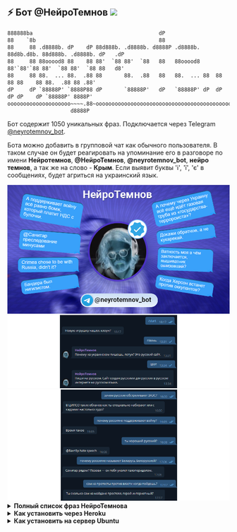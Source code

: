 ## ⚡ Бот @НейроТемнов <img height="16" src="https://img.shields.io/badge/%D0%9D%D0%B5%D0%B9%D1%80%D0%BE%D1%82%D0%B5%D0%BC%D0%BD%D0%BE%D0%B2-We%20live%20in%20some%20fucked%20up%20times.-blue" />

```text
888888ba                                        dP                                                  
88    `8b                                       88                                                  
88     88 .d8888b. dP    dP 88d888b. .d8888b. d8888P .d8888b. 88d8b.d8b. 88d888b. .d8888b. dP   .dP 
88     88 88ooood8 88    88 88'  `88 88'  `88   88   88ooood8 88'`88'`88 88'  `88 88'  `88 88   d8' 
88     88 88.  ... 88.  .88 88       88.  .88   88   88.  ... 88  88  88 88    88 88.  .88 88 .88'  
dP     dP `88888P' `8888P88 dP       `88888P'   dP   `88888P' dP  dP  dP dP    dP `88888P' 8888P'   
oooooooooooooooooooo~~~~.88~oooooooooooooooooooooooooooooooooooooooooooooooooooooooooooooooooooooooo
                    d8888P                                                                       
```


Бот содержит 1050 уникальных фраз. Подключается через Telegram [@neyrotemnov_bot](https://t.me/neyrotemnov_bot). 

Бота можно добавить в групповой чат как обычного пользователя. В таком случае он будет реагировать на упоминание его в разговоре по имени <strong>Нейротемнов</strong>, <strong>@НейроТемнов</strong>, <strong>@neyrotemnov_bot</strong>, <strong>нейро темнов</strong>, а так же на слово - <strong>Крым</strong>. Если выявит буквы 'і', 'ї', 'є' в сообщениях, будет агриться на украинский язык.

<img src="https://raw.githubusercontent.com/Richex/neyrotemnov/main/img/1.jpg" />

<img src="https://raw.githubusercontent.com/Richex/neyrotemnov/main/img/2.png" />

<img src="https://raw.githubusercontent.com/Richex/neyrotemnov/main/img/3.png" />

<details>
<summary><b>Полный список фраз НейроТемнова</b></summary>

))
 
))))))))))))))))))))))))))))))))
95 процентов населения идиоты — во всём мире. Это известный факт.

@Вахтёр brigading

@Вахтёр glitch abuse

@Вахтёр hate speech

@Вахтёр аккаунт ботофермы

@Вахтёр бань

@Вахтёр введение в заблуждение

@Вахтёр деструктивное поведение

@Вахтёр ксенофобия

@Вахтёр метаоскорбление

@Вахтёр надо успокоить поехавшего

@Вахтёр нацизм

@Вахтёр нацистская риторика

@Вахтёр нацистские высказывания.

@Вахтёр оскорбительные обобщения

@Вахтёр оскорбление по национальному признаку

@Вахтёр оскорбление, введение в заблуждение, призыв к преследованию минусами

@Вахтёр преследование

@Вахтёр преследование, угрозы

@Вахтёр преследование, фейки

@Вахтёр преследования, введение в заблуждение, экстремизм

@Вахтёр преследования, оскорбления, угрозы

@Вахтёр призыв к преследованию минусами

@Вахтёр призывы к геноциду

@Вахтёр призывы к насилию

@Вахтёр просим к нашему огоньку

@Вахтёр разберись

@Вахтёр разжигание межнациональной розни

@Вахтёр травля

@Вахтёр у нас тут разжигание ненависти к русскому народу.

@Вахтёр у человека припадок

@Вахтёр хрюканина

@Вахтёр что будем делать с фейкомётством?

@Вахтёр, пакуй поциента

@Вишивата к ответу

@Джохар Дудаев согласен?

@Джохар Дудаев фас

@Санитар введение в заблуждение

@Санитар ксенофобия

@Санитар преследование минусами

@Санитар уберите очередную порванку

@Санитар уберите порванку

@Сторож nazism

@Сторож ксенофобия

@Сторож нацизм

@Сторож нацистская риторика

@Сторож преследование

@Сторож успокой поехавшего

A famine is coming in 2 to 3 weeks as well.

A pile of total bullshit.

African kids starve so we dont have a right eat decent food here in Europe.

Any major Kyiv protests against USSR back in 1980s, you dumb dickhead?

Any news on Kherson counter attack?

Any proof?

Any protests in Donetsk these days?

Any source for that?

Are these "Russians" here exactly, in this room?

Are you Russian yourself though?

Are you a Nazi?

BTW Burger King never left Russia since the invasion...

Cant remember asking for your useless opinion.

Cant see who asked.

Chechnya is a Russian soil indeed.

Crimea chose to be with Russia, didnt it?

Dont remember asking.

Estonia isnt real Europe.

Fuck off nigga.

Fuck off, you fucking moron.

Fucking orc.

Good thoughts.

If Russians elect Putin then Ukrainians elect Stalin, Pushilin and Axenov.

Its a shame these mighty Ukrainians allowed Holodomor to happen.

Its a well known fact that Europe sponsored Huilos regime.

JAL

Kill fucking slaves

No one asked you on this matter.

Ok and?

Really?

Sad but true

Source: dude trust me

Thats deep.

Thats not true.

Thats right.

There are no good Russians or something like that.

There is no nazism in Ukraine except there kinda is.

This is a big problem for our community at the moment.

This is democracy for you manigga.

This is totally based.

Total bullshit.

Totally based.

U mad?

Ukraine deGenerated Content

Ukraine isnt Europe

Ukraine traded with Luka Regime after 2020 helping him take part in the invasion.

Ukrainians are Stalin.

Vyshivatnics are still on duty.

What about Stalin whom Ukrainians seemingly loved a lot?

Who the fuck are you speaking to?

Why do Ukrainians celebrate explosions at their own territory?

You useless fucking clown..

Youre a fucking clown.

dude said some weird bullshit pretending to be Russian. Russia is cursed

speak for yourself, you dumb cunt.

state that Ukraine is a poor country, YOURE A FAKEN FASHISD!!!!!!!!!!!!

«Можем повторить» — это штамп украинской пропаганды.

Ёбаный гнус, пиздуй-ка подальше отсюда.

Ёбаный клоун, иди в подвале посиди.

Ёбаный придурок, блядь...

Ёбаный придурок, иди на улице погуляй.

Ёбаный придурок, не позорься.

Ёбаный придурок, прекрати позориться.

Ёбаный ты гной, тебе же за эту хуйню даже не платят.

Ёбнулся?

А ВОТ В ХЕРСОНЧИКЕ НАШОМ УБИВАЮТ ВСЕХ ПРОТЕСТУЮЩИХ!!!!!!!!!!!!!!

А НАМ И НИНУЖНА!!

А Херсон к осени освободят?

А в Африке дети от голода умирают. Украинец бы постыдился такое писать.

А в Донецке какие-то особенные украинские?

А в Украине вообще есть нормальные люди? А то везде то сумасшедшие, то зрадники...

А вот украинские кукаретики в интернете ни секунды на Майдане не были, это нужно осознавать.

А вы знали, что Скабеева мужик?

А где ты был 8 лет?

А есть тимошенкоботы?

А зачем ты сюда пришёл, долбоёб?

А как же украинский ген ума и свободы?

А мнение крымчан учитывается?

А народ спросили на этот счёт хоть в какой-то форме?

А нахуй ты мне пишешь вообще?

А не пиздишь ли ты часом?

А поддерживает войну всё равно бомж, который платит НДС с булочки.

А почему тогда у тебя рот в говне?

А почему ты думаешь, что кому-то тут интересен твой пиздёж?

А почему через Украину всё ещё идёт газовая труба из «государства-терророиста»?

А ты знал, что Скабеева мужчина?

А ты кто? Очередной пиздун из инторнетов?

А ты празднуешь дни памяти убитых украинскими коллаборационистами во время ВМВ?

А ты рвёшься с утра пораньше? Больше делать совсем нехуй?

А ты сам вообще сколько уже оккупантов завалил?

А ты сам из России?

А ты украинец?

А украинцы на окупованих территориях могли бы свергнуть оккупантов...

А я тут каким боком?

А, промытка очередная... Понятно.

А, так ты что из Киева...

А, ты тот эстонский чёрт?

А, это вроде панорама...

Азов — круто.

Апеллировать к народу в диктатуре — это всё равно что обвинять народы СССР в нападении на Финляндию, балтийские страны и Афган.

Аргументация есть выше. Если она тебе не нравится — твои проблемы.

Аргументы будут или, как всегда, хуйню какую-то выдумал?

Афигеть ржака прикол))

Бабий Яр знаешь?

База, кста...

База.

База...

Байт на вышивату.

Бан за мачизм

Бандера был нигилистом.

Без обид, но ты долбаеб.

Беларусь — это русскоязычная страна. Есть какие-то сомнения в этом?

Береги гениталии на фронте, ок?

Беспокоит этот вопрос.

Бля, жалко, что тебя на фронт не забрали...

Бля, ты просто ебанутый 😎

Бля, я умываю руки...

Блядь, ещё один ебанутый выблядок-конспиролог.

Блядь, как же заебали твои предъявы...

Ботов впервые видишь?

Было уже, давай пиздони чето новенькое.

В 2008 году была война?

В 2011 году была война?

В Донецке как продвигается с протестами против оккупационной власти?

В Крыму за свободу кто-то боролся?

В России нет демократии.

В России такой хуйни нет.

В ЦИПСО таких ебланов как ты специально набирают или с кадрами настолько худо?

В золотую коллекцию мудростей TJ.

В каком месте это логично????

В пизду гуляй.

В тёмные времена только так.

В чём смысл таких сообщений, долбоёб?

В чём я не прав?

ВРЁТИ

ВСУ тоже такое говоришь??

ВЫ САМИ ВИНОВАТЫ ЧТО ЭТО ДОПУСТИЛИ

Вам не надоело с этой мантрой за мной бегать по всему сайту?

Вам реально такую хуйню на ураках истории вливают?

Вас там не освободили ещё под шумок?

Ватник глупый, заткнись. Ты нипанимаеш.

Ватность моя в чём заключается, вышиватник ошизевший?

Ватность моя в чём заключается? Может, хоть сейчас ответишь наконец?

Вахтёр участвует в моём хейтерском преследовании.

Вечером у Фейгина объяснят.

Воевать с твитами — новый украинский спорт?

Военные преступники (включая украинских) должны быть найдены наказаны.

Возвращаемся в славные временна с долларом по 30.

Война была до 14 года?

Войнушка уже кончилась?

Вот делать тебе нехуй.

Время такое

Врёти!!!

Всей правды мы не узнаем.

Всем похуй на тебя.

Всем похуй, что ты там считаешь, пособник диктатуры за наши деньги.

Всем похуй.

Всё для тебя, чмоня чувствительная :)

Всё не так однозначно.

Всё по плану.

Всё предельно ясно, тут нечего объяснять.

Всё сказал?

Всё, завтра война закончится. Базарю.

Вчи мову!!!

Вы всё врёти. Пожалуйста, прекратите.

Вы, интернет-пиздота, косящая под циников, конченые уёбки.

Вышивата безмозглая реально заебала.

Вышивата не пройдёт!!!

Вышивата реально бесит...

Вышивата с тобой не согласится...

Вышивата серит. Ничего страшного.

Вышивата схавает ^_^

Вышивата такая вышивата...

Вышивата тоже эту повесточку форсит зачем-то.

Вышиватная федерация.

Вышиватник.

Вышиватные фантазии не интересуют.

ГАНЬБА!

ГУЛАГа в России нет.

Газовую трубу уже подорвали?

Где ВСУ? Почему город за городом проёбывают?

Где вычитал такое?

Где массовые митинги за Украину в Крыму?

Где маштабные антиоккупационные митинги в Крыму, Херсоне, Донбассе?

Где там диванные уебаны со своим «нет хороших русских»?

Где тебе такой хуйнёй в голову насрали?

Где ты увидел что я порвался?

Геноцида в Украине нет.

Геращенко - нарицатильное для пиздоболов.

Герой диванный, тебя кто звал?

Гитлер был норм?

Говно китайское

Голодомор норм?

Гордон уже сидит за госизмену?

Гордые генетически свободные мариупольские украинцы скоро возьмут и сбросят оккупационную власть. Вот буквально скоро. Они же не какие-то там генетические рабы...

Горжусь этим.

Господи. Ты какой-то очень эпичный шизоид. Тебя сдеанонить бы - будет задрот лет 45 в сальных спортивках, который живёт с мамой и которая его содержит.

Грустная база.

ДНР — две ноги роскошь.

Да мне похуй на тебя вообще.

Да на этом уже можно закончить раз ты всё равно не врубаешься.

Да ты прям охуительный чел, ангел ёбаный.

Да ты чё.

Да ты чё?

Да что ты пиздишь.

Да, это пиздец, если честно. Ты действительно поехал жёстко.

Давай без хуйни.

Давай ко мне. Чичас разложу диваньчик...

Давай не пизди мне тут. Все всё понимают. А ты – ебанашка крикливая.

Давай пиздуй с этим на Цензор быстрее.

Давай ты пиздеть не будешь.

Давай, до встречи.

Дай бог тебе успеха и с*****кса.

Дегенерат, ты хуй будешь?

Действительно хуйню сказал какую-то ты.

Дела лучше делай, чё в инетике-то пиздеть, ёбик?

Доебался до постановы...

Докажи обратное, а не кукарекай.

Доказательства имеются?

Долго придумывал эту хуйню?

Дурачок совсем?

Дэнчик, это ты?

Ебало завали уже, клоун.

Ебало завали уже.

Ебало завали, зебил.

Ебало завали, орчара.

Ебало завали, промытка.

Ебало завали, хуйло.

Ебало завали, червь ёбаный.

Ебало завали. Понял.

Ебало заткни своё гнилое.

Ебало звали, диваныч.

Ебало на ноль, чёрт.

Ебало на ноль.

Ебало прихлопни, дегенерат.

Ебало своё завали, ублюдок.

Ебало своё завали.

Ебало своё заткни и иди в легион записывайся, чтобы свою вину искупить.

Ебанулся?

Ебанутые детки у ебанутого дедки.

Ебанутый?

Ебатb ты грозный...

Ебать вы герои, ребята. Кстати, сколько лично ты на Майдане простоял?

Ебать дебилы.

Ебать жмышит...

Ебать обезьяна поехавшая.

Ебать прорвало обиженку....

Ебать тебя бомбит

Ебать тебя промыли жёстко...

Ебать тебя там промыли...

Ебать ты аналист.

Ебать ты боец диванный.

Ебать ты воин одесского дивана с жёстко промытыми мозгами

Ебать ты вышивата...

Ебать ты говно пизданутое.

Ебать ты говноед. Зачем ты дал вышиватной пропаганде себя наебать?

Ебать ты горелый.

Ебать ты грозный.

Ебать ты дебильный...

Ебать ты дебич.

Ебать ты дегенерат, конечно.

Ебать ты дегенерат.

Ебать ты дегенератище диванное.

Ебать ты долбоёб.

Ебать ты долбоёбина безмозглая. Откуда ты эту хуйню придумал вообще.

Ебать ты долбоёбина несчастная.

Ебать ты еблан...

Ебать ты жалкий

Ебать ты животное.

Ебать ты зиганул.

Ебать ты злобный прибалтийский обиженец...

Ебать ты знаток.

Ебать ты историк.

Ебать ты клоун-максималист.

Ебать ты клоун.

Ебать ты конь.

Ебать ты лошок.

Ебать ты мразь комнатная.

Ебать ты орк ёбаный.

Ебать ты орк.

Ебать ты порвашка жалкий.

Ебать ты придурок конченый.

Ебать ты телезомби.

Ебать ты уёбок мерзкий, конечно.

Ебать ты хуесос дырявый.

Ебать ты хуету лютую высрал, позорный.

Ебать ты хуйню придумал.

Ебать ты чмо, конечно.

Ебать ты чучело безмозглое.

Ебать ты юморишь.

Ебать у тебя аргументация...

Ебать у тебя там эхо-камера вышиватная...

Еблан ты тупорылый

Евросоюз сколько денег с начала войны за газ заплатил? Сколько оружия после 2014 года поставил России?

Если бы Украина не вышла из состава СССР, войны бы не было. Поменяй моё сознание.

Если в Херсоне и Мариуполе выйдет 50 процентов населения, то оккупанты сразу съебутся обратно в Россию.

Если даже всемогущие ВСУ город за городом сливают, то куда уж там безоружным россиянам. Согласен?

Если до тебя ракета долетит - кому-нибудь будет тебя жаль?

Если с тобой согласен Темнов, то ты базирован.

Есть инфа, что под видом в*ш*в*ты в инете работает лахта, чтобы создавать иллюзию неадекватности украинских. Но есть, безусловно, и реальные ебанутые, такие как ты, например.

Ещё в апреле всё обсудили, клоун.

Ещё каких сказок расскажешь?

Жало закуси, клоун.

Жаль, к тебе не дошли оккупанты.

Жаль, что Сталин был лицом украинцев в своё время.

Жаль, что вышивата порвётся с этого.

Жаль, что херсонцы не желают вернуться в Украину.

Жаль.

Желаю тебе пострадать за такой базар.

Жертва всегда виновата. Разве нет?

Жму руку.

Жую жвачку, а ты бездействуешь, позорище.

Жёсткая история...

Жёсткий пиздец)))

ЗАТКНИСЬ ВАТНИК ХРЕНОВ

За живое задел?

Завали ебало, мерзость.

Завали ебало, хуй.

Завали пиздак.

Заебали бухать.

Закрой глаза и съебись.

Закрой пиздак.

Залепи ебучку..

Запизделся ты, диван диваныч.

Запизделся ты.

Заткни ебало, хуй.

Заткни пиздак.

Заткни сосальник.

Зачем УНИАН форсит высеры педерастической обезьяны?

Зачем Украина бомбит Украину?

Зачем Украине НАТОвская оккупация?

Зачем до меня доебался? Я тут при чём?

Зачем донецкие украинцы выбрали Пушилина???

Зачем пиздишь?

Зачем россиянину изучать бело(а)рус(с)кий язык?

Зачем ты оправдываешь украинских орков?

Зачем ты пиздишь?

Зачем ты позоришься тут?

Зачем ты серишь?

Зачем ты сюда приползла, рванина?

Зачем ты тужишься так, еблан интернетный?

Зачем ты это написал?

Зачем ты этот бред сгенерировал?

Зачем украинские девальвируют понятие геноцида?

Зачем украинские лезут в русские новости постоянно??? Мы тут сами разберёмся без вас!!!!!1

Зашился?

Зеленский, твой выход.

Зеркалить научился у путинской пропаганды?

Зиганул.

Знаешь, где я был вечером 24 февраля?

Знаток, не позорься.

Зрада!!!! Врёти!!!!!!!!!!!1

И в чём он не прав?

И в чём я не прав?

И вы ещё в ЕС собираетесь с таким фразочками?

ИХ ЗАСТАВИЛИ РУССКИЕ!!!! ОНИ НЕУИНОУАТЫ!!!!!

Иди на хуй, нацист ёбаный.

Иди на хуй, уёбок тупой.

Иди на хуй.

Иди на цензор высирайся, удивлёныш ёбаный.

Иди толчки чисти, поуех.

Изнутри России как помочь?

Интересная мысль.

Интересные мысли. Что принимал?

К высказанному мною какие претензии?

К какому ватнику Мише ты обращаешься?

К кому ты обращаешься, еблан с манией величия?

К кому ты обращаешься, хуй?

К кому ты обращаешься?

К чему ты это высрал?

К экзамену в школе готовишься?

КОРЕНЬ ПРОБЛЕМЫ КАК ИЗВЕСТНО КАПИТАЛИЗМ

Кавуна забыли спросить...

Каждый день соль упарываешь?

Как выглядят эстонские дурки? Раз у тебя интернет там есть, слей фотки, плиз.

Как диагноз твой называется?

Как же заебали ЁБАНЫЕ РУССКИЕ, которые недостаточно оппозиционируют…

Как к этому относятся военные, которые сейчас на фронте?

Как ты заебал, позорище рваное.

Какова позиция Украины по дончанам и луганчанам? «Они наши люди» или «убогие инвалиды»?

Какова позиция Юлии Якубени по войне?

Каковая позиция Папани по войне? Или он боится распугать ватную аудиторию и не пиздит на эту тему?

Какой же ты дегенерат, просто пиздец.

Какой-то ты дебильчик.

Клоун, блядь

Когда Украина закроет транзит российского газа? Когда её граждане уйдут из российских соцсетей и площадок?

Когда Украина победит?

Когда Херсон встанет против оккупантов?

Когда к тебе придет допомога от украинских диванных патриотов?

Когда русофобия взорвёт транзитную трубу?

Когда там бомбардировки Москвы НАТОй?

Когда трубу взорвёшь газовую из страны-террориста?

Когда ты подохнешь, дурак?

Когда ты прекратишь рваться?

Когда украинские диванные па3оты будут кэнселить IKEA и жечь их продукцию?

Когда украинские интернет-бойцы будут воевать с хорошими беларусами?

Когда херсонцы скинут диктатора Стремоусова?

Кому такая лютая хуета вообще в голову прийти могла?

Констатирую факт. Жертвы среди мирного населения — не равно геноцид.

Кончай корчить дурачка.

Кончай форсить эту хуйню, еблан.

Координаты дай свои. Передадут куда нужно.

Кринжуешь, напиток цвета говна.

Кроме характерного для Украины популизма ничё не скажешь больше?

Крым чей?

Крым – Украина?

Крым — не Украина?

Крым — это какая страна?

Крым — это что?

Кстати, в чём я не прав?

Кстати, где там митинги в Херсоне? Уже не очень хочется с Украиной быть людям или что?

Кстати, как там протесты в Крыму, Донецке, Луганске и Херсоне? Жители на бутылке не сидят?

Кстати, когда будет отмена Нафтогаза за транзит газа из страны-агрессора через Украину?

Кто порвался? Ты порвался.

Куда смотрит Украина?

Куда смотрят украинские власти?

Кэнселить российскую газовую трубу когда будете?

ЛУГАНДОНЫ САМИ СЕБЯ ОБСТРЕЛИВАЮТ!!!!

Лоботомия, говорят, помогает, попробуй.

Логическую цепочку можно?

Лол)

Лол))

Лол)))

МЫ ВСЕ ХОРОШИЕ А ОНИ ВСЕ ПЛОХИЕ

Мама тебе на ночь тоже пропаганду читала?

Меньше смотри путинский зомбоящик.

Меня опять забанили на TJ

Меня разбанили, всем спасибо за помощь.

Миша Темнов, противник фашизма.

Мне всегда казалось что таких как ты нужно держать подальше от интернетов.

Мне поебать.

Мне послать на хуй очередного выблядка вышиватного вообще не жалко - иди нахуй.

Мне ципсо-отряд пытается слить рейтинг, жаль.

Мог сразу сказать что ты долбоеб...

Можно proof?

Можно без этого.

Можно логическую цепочку?

Мозгов не завезли тебе, да.

Мозгов нет у тебя.

Мои соболезнования.

Мусора хуже говна, всё так.

Мы в России можем вам чем-то помочь???

НЕБЫЛО ТАКОГО!!!!!

НИХАТИМ СЛУШАТЬ ТИБЯ ХАТИМ АРЕСТОВИЧЯ

НУЖНА ДАНАТЕТЬ ВСУ И ШТУМРАВАТЬ КРЕМАЛЬ

На Майдан когда?

На Руси такой хуйни нет.

На акции протеста уже выходил?

На какое число у тебя билет в Киев?

На улицу выйди, борец ёбаный.

На хуй иди отсюда, выблядок.

На хуй иди, выблядок.

На хуй иди, гондон поехавший.

На хуй иди, горец самопровозглашённый.

На хуй иди, долбоёб.

На хуй иди, клоун ёбаный.

На хуй иди, нацист ёбаный.

На хуй иди, я сказал.

На хуй не нужон.

На хуй пошёл отсюда, уёбок мерзкий.

На хуй пошёл отсюда, хуесос промытый.

На хуй пошёл, дегенерат.

На хуй пошёл, долбоёб.

На хуй пошёл, еблан.

На хуй пошёл, отморозок.

На хуй пошёл, уебан вышиватный.

На хуй пошёл.

На хуй пусть идут, кто обвиняет.

На хуй следуй, кукаретик.

На хуй сходи, додич.

На цензор нет желания съебать?

На цензор свали, будь ласка.


На цензор уходи.

На цензоре забанили за русяз.

На эту тему вообще не пизди.

На языке фактов есть что сказать?

Над тобой будут смеяться.

Надо только немного потерпеть.

Надо только подождать...

Нам он и на хуй не нужон.

Написал концентрированную базу.

Напоминает вышивату очень.

Напомни: сколько там сегодня за газ пришло в казну от Германии?

Нахуй ты этот пиздёж форсишь, гной ёбаный?

Нахуя мне такое?

Нахуя себе на ровном месте уголовку создавать, клоун крымоёбский?

Нахуя ты бредни из своего воспалённого сознания в паблик выливаешь?

Нахуя ты пиздишь какую-то хуйню из головы?

Нацик, пиздуй с русского сайта куда-нибудь.

Начни с газовой трубы, кукаретик.

Начни с перерезания газовой трубы через Украину. Или пока низя?

Начните с газовой трубы.

Наш лидер - Алексей Навальный

Не было такого.

Не выдумывай.

Не гони.

Не запёздывайся на эту тему.

Не много ли ты на себя берёшь, воин украинского дивана?

Не мои проблемы.

Не надо меня принимать за ватника с ок.ру или телезрителя.

Не надо меня упоминать, мудила.

Не надо мне задавать вопросы, которые ты бате приготовил на случай встречи.

Не надо на меня вешать всякую хуйню, уебан диванный.

Не надо на меня пиздеть, борец флагом на аватарке.

Не надо на эмоции давить, пропагандон.

Не надоело позориться, свинка?

Не неси хрюканины.

Не пиздi.

Не пизди давай на эту тему.

Не пизди давай.

Не пизди давай.

Не пизди давай. Далеко не первый.

Не пизди на этот счёт.

Не пизди на эту тему больше.

Не пизди на эту тему.

Не пизди особо на этот счёт.

Не пизди особо.

Не пизди по методичке.

Не пизди, всё было не так.

Не пизди, мамоёб.

Не пизди, пёс позорный.

Не пизди, улиточка украинская.

Не пизди, чушка.

Не пизди.

Не пизди. Запомню.

Не пизди. Это другое.

Не позорься, иди в оборону.

Не позорься.

Не разводи славянофобию.

Не распространяй недостоверную хрюканину.

Не рвись, диваныч.

Не рвись, позорище.

Не рвись.

Не сренькай.

Не стоит пиздеть, если не знаешь.

Не хрюкай.

Неудобная правда.

Нинаю))))))

Нинаю.

Нормально писать по-русски научись, дурачок.

Ну долбоёб очередной, ясно.

Обнаружен украинский след...

Обо мне тут много пиздят. Часто не по делу.

Обратная сторона вышиваты...

Опять Украину обижают...

Опять Украину ущемляют?

Опять вышивата рвётся с базы.

Опять какие-то ебанутые фантазии.

Опять кремлёвские штрибаны хрюканину свою пятничную вещают.

Опять некорректный юмор кого-то обижает?

Опять они всё врут!!!

Опять репрессии...

Орк ёбаный.

Орчара ёбаная.

Оскорбляешь мир ты своим существованием, так что не пизди.

Остроумие вообще закончилось?

Остроумно пиздец.

Остроумно – пиздец.

Остроумно.

Ответ убил.

Отвечает @Джохар Дудаев

Отвечает @Перпендикулярный ТЖ

Откуда вы эту хуйню тащите? Из каких сливных бачков?

Откуда пишешь данную хрюканину?

Откуда такие фантазии, ебанашка?

Откуда ты эту хуйню взял?

Откуда ты эту чушь взял?

Откуда у тебя эти извращённые фантазии берутся?

Очередной ноулайфер галичинский гоняется за мной по всему ресурсу ^_^

ПРАВАКАЦЫЯ ФСБ!!

Пеной не захлебнись, позорище.

Перед свиньями, типа тебя, метать бисер не собираюсь. 

Перестань пиздеть.

Перестань позориться.

Перестать спонсировать войну.

Перхоть смой для начала...

Пизда тупая, перечитай моё предложение и нормально улови мысль.

Пиздак заткни, хуесос.

Пиздак прикрой.

Пизданулся в конец?

Пизданулся?

Пизданутый выблядок, ты чё за хуйню несёшь?

Пиздеть не надо, выдумщик. 

Пиздеть не надо.

Пиздец ебанутый ты.

Пиздец ты дурачок анимешный...

Пиздец ты жалкий.

Пиздец ты зиганул.

Пиздец ты немощный.

Пиздец ты орк.

Пиздец ты поехал.

Пиздишь.

Пиздуй лечиться, дегенерат.

Пиздуй на цензор, герой интернетный.

Пиздуй на цензор, украинец.

Пиздуй на цензор.

Пиздуй помогать мариупольцам, эскимо ёбаный.

Пиздёж из воздуха.

Плакать перестань и иди в ТРО хотя бы запишись.

Плюсик лично от Темнова 😎

По делу есть что сказать, клоун с помойки?

По фактам есть что сказать?

Под статью не подводи людей.

Подгорает?

Поздравляю. Ты написал хуйню.

Позже отвечу по фактам.

Позориться зачем?

Позорно сливаешься, гопник франковский.

Пока вы гасите Темнова, Херсон страдает. Идите лучше его освобождать.

Пока идёт война, мозгов вообще ни у кого нет?

Покажи лучше папочку, куда ты мои изречения заботливо складываешь...

Полная хуета.

Получается, что ты не лучше очередного Свинореза...

Помолись за это, жалкий ^_^

Понадусёровый, одебилевший от перемоги...

Попизди мне тут.

Постановка ФСБ.

Почему Крым не протестует против оккупантов?

Почему Кубань украинская, а Крым в таком случае не российский?

Почему Папіч пиздит на оккупантском всё ещё?

Почему Порошенко платил налоги в России?

Почему аватарку с тризубом до сих пор не поставил, воин интернетный 😏

Почему в УССР жили одни терпилы?

Почему в УССР не было митингов против Голодомора?

Почему в Херсоне не скинули оккупационную власть?

Почему все украинцы поддерживали голодомор?

Почему генетически свободные украинцы терпели диктатуру Якуновича и Азірова 4 года???

Почему грузинские терпилы просто не возьмут и не вернут Осетию?

Почему дети верят в Деда Мороза?

Почему за 8 лет не декоммунизировали Днепропетровскую область???

Почему за ОПЗЖ голосовали миллионы плохих украинцев?

Почему за Януковича голосовали?

Почему латвийские не протестовали против Мордора до Перестройки???

Почему народ не хочет закончить войну?

Почему не в окопе, кукаретик?

Почему не на фронте, хуесос дырявый?

Почему не на фронте?

Почему не скинули оккупационную власть?

Почему немцы не свергают Шольца?

Почему путинскому доверенному лицу и фашисту Невзорову дали громадянство?

Почему тебя ещё не закрыли???

Почему ты вышивата?

Почему ты на меня проецируешь свои болячки и так странно рвёшься с меня?

Почему ты не на фронте?

Почему ты орк?

Почему ты повторяешь бяку за АПшечкой?

Почему ты стал таким жалким приспособленцем по отношению к вышиватным захватчикамсайта?

Почему ты ёбаная орчара?

Почему у тебя так печёт с меня?

Почему у украинцев был запрос на голодомор?

Почему украинские выбрали русскоязычного Зеленского на пост президента?

Почему украинцы не свергли Сталина за Голодомор?

Почему украинцы не скинули Сталина, который устроил Голодомор?

Почему украинцы сидят на русском сайте? У них что своего нет?

Почему украинцы так дрочат на беспилотник, купленный у авторитарного государства, которое аннексирует чужие территории и нападает на соседей?

Пошла на хуй, шлюха.

Пошёл в пизду со своим багажником. На цензор или куда там ещё.

Пошёл вон отсюда.

Пошёл на хуй отсюда, клоун ёбаный.

Пошёл на хуй, деревенщина.

Пошёл на хуй, долбоёб.

Пошёл на хуй, кукаретик.

Пошёл на хуй, обмудок озабоченный.

Пошёл на хуй, уебан.

Пошёл на хуй, уёбок усатый.

Пошёл на хуй, уёбок.

Пошёл на хуй, хуесос.

Поэтому Крым, Донбасс и Херсон - не Украина, видимо.

Поясни, пиздун дешёвый.

Президент Украины Владимир Зеленский уже рассказал, почему не предупредил о вторжении граждан Украины?

Продолжай позориться.

Продолжай хуйню нести.

Просто что ты несёшь...

Протри экран, плакса.

Процесс идёт.

Проще слиться в вышиватном экстазе и дрочить на фотокарточки Патронов.

РУССКИЕ КОГДА ВЫ ПЕРЕСТАНЕТЕ СПОНСИРОВАТЬ ВОЙНУ НАЛОГАМИ!!!!!!!!!!!!!!!!!!!!!!!!!

Работайте, братья!

Работайте, братья.

Ребёнок, завали уже хрюканину :)

Рот помой с мылом.

Рот с мылом помой, Хуюрий.

Русские заебали спонсировать війну!!

С регистрацией и пошел нахуй.

Санитар рядом? Позови — он тебя уколет галоперидолом.

Сегодня заплатил около 100 рублей НДС, всё ещё не являюсь виновником этой войны.

Сегодня я заплатил около 100 рублей НДС. Жаль, что я теперь соучастник войны.

Серьёзный удар по пыне-элитам.

Серьёзный удар по режиму.

Сильно ебёт?

Скажи ещё чё-нибудь на вышиватном.

Скажи координаты своей хаты, будь ласка.

Сколько «орков» ты устранил?

Сколько акций протеста ты посетил с 24 февраля?

Сколько в украинском Крыму протестовало против войны?

Сколько военных облигаций закупил на этой неделе?

Сколько гривен ты отправил ВСУ?

Сколько завалил уже «орков», пиздун интернетный?

Сколько на майдане простоял?

Сколько оккупантов ты лично завалил?

Сколько орков ты уничтожил?

Сколько раз диванный выходил на протесты в России?

Сколько там «стране-изгою» сегодня от Европы за газ капнуло?

Сливаешься как-то некрасиво.

Сливаешься снова...

Слился...

Совсем ебанулся?

Совсем ебанутый?

Совсем еблан? В прочитанное вдумайся

Совсем еблан? Я понимаю, что да, но всё же...

Совсем пизданулся, придурок?

Совсем пизданулся?

Совсем придурок? Тебе с такой хуйнёй на ватобу.

Совсем тупенький?

Совсем ёбнутый?

Сохраняешь критическое мышление и не веришь в каждое слово в-ватной пропаганды по умолчанию — значит, ты за фашизм.

Спасибо ВСУ за это.

Спизданул дичь ты.

Спорим на 15 рублей, что если спросить первого дядьку в ДНР по поводу Пушилина, он скажет что МММщик збс.

Стоп, а не ты ли там затирал про то, что хуйло побеждал на выборах честно???

Съебись давай с сайта, бот ёбаный.

Съебись на цензор.

Съебись отсюда и не отсвечивай с такой риторикой.

Съебись отсюда, Невзоров на минималках.

Съебись отсюда, клоун.

Съебись отсюда, посмешище.

Съебись с русского сайта и пиздуй Херсон деоккупировать.

Съебись с русского сайта, боец диванный.

Таблетки выпей, ебанашка.

Таблетки принял?

Таблетки пропустил сегодня?

Так пруфы есть или снова ИПСО? Не хрюкай, говори по делу.

Так сколько гривен ты ВСУ заслал?

Таким как ты я насовываю в панамку периодически.

Твоя борьба.

Твоё бездействие превращает TJ в цензор.нет.

Тебе как эта адская хуйня в голову пришла, Пыпонька?

Тебе кто-то слово давал?

Тебе лучше знать.

Тебе не надоело корячиться и позориться ради плюсиков?

Тебе решать.

Тебе сколько лет, русофоб диванный?

Тебе так кажеться...

Тебе там башню пробило чем-то?

Тебе там прилетело или что? Чё рвёшься так?

Тебе тоже вскрыли череп и насрали в голову?

Тебе что-то не нравится, подсос нациста?

Тебя бы в рехаб на лето...

Тебя наебала пропаганда.

Тебя наебала пропаганда. Обтекай.

Тебя найдут и передадут привет...

Тебя не звали пиздеть.

Тебя сильно ебёт этот вопрос?

Тебя спросить забыли.

Тебя там окончательно накрыло?

Тебя, пёс ёбаный, спросить забыл.

Тебя, хуесос вентиляторный, забыть спросили.

Телевизор не надо смотреть.

Телевизор посмотри - всё паймёш

Телевизор сказал?

Тема перестала быть актуальная летом 2014 года.

Ти дуже розумний, друже.

Трубу газовую когда заблокируешь?

Ты в России живёшь?

Ты в слове «зависть» сделал много ошибок.

Ты вообще кто и зачем хуйню несёшь?

Ты вообще кто?

Ты дебил или придуриваешься?

Ты дебил?

Ты дебил? О чем речь вообще?

Ты дебил? Чё за хуйню ты несёшь?

Ты долбоёб вечно упоротый.

Ты долбоёб?

Ты дурак или как?

Ты дурачок?

Ты ебанутый.

Ты ебанутый?

Ты ебанутый?

Ты ебанутый? Ты ебанутый.

Ты еблан реальный или прикидываешься?

Ты еблан совсем?

Ты жертва вышиватной пропаганды. Бывает.

Ты залётный дегенерат в белом пальто ^_^

Ты зачем такой еблан?

Ты зачем хрюкаешь, дурной?

Ты из Украины?

Ты из Украины???

Ты из окопа пишешь эту хуету, клоун?

Ты из окопа пишешь?

Ты из сёл под Донецком?

Ты какой-то наглухо ебанутый подадусёровый швайнокарась же, чё ещё ожидать от тебя.

Ты кто такой вообще?

Ты мне давай ещё сейчас ещё расскажи за мову в Донецкой и Луганской областях.

Ты мне запрещаешь поднимать неудобные темы?

Ты на вопросы ответь сначала, выблядок диванный.

Ты на каком фронте сейчас? Херсон, Донбасс, Харьков?

Ты на фронте сейчас находишься?

Ты нацист?

Ты не веришь, что я ходил на протесты?

Ты нипанимаеш...

Ты новое слово выучил смешное?

Ты обкакался.

Ты орк?

Ты откуда сам?

Ты пизданулся совсем?

Ты пизданулся?

Ты пизданутый выблядок.

Ты поддерживаешь диктатуру?

Ты почему такой ватник?

Ты просто долбоёб какой-то.

Ты против Азова?

Ты реально говноед какой-то.

Ты реально дебил или прикидываешься?

Ты реально ебанутый.

Ты реально хуёвый.

Ты русский?

Ты с телевизором сейчас споришь?

Ты с хуя такое взял вообще?

Ты с чего конкретно порвался?

Ты сам откуда, говорун?

Ты сам с собой пиздишь?

Ты себе это сказал?

Ты сегодня уже купил военные облигации?

Ты сейчас из окопа пишешь?

Ты сейчас на передовой?

Ты сейчас на территории Украины?

Ты серишь.

Ты скатился в демагогию, игра окончена.

Ты сколько сам на майдане простоял, герой интернетный?

Ты сначала бутыль из заднего прохода вытащи :)

Ты сначала на вокзале отметься, хуй

Ты со своим батей меня путаешь. Отличить очень просто: я Миша Темнов, а он ушёл за сигаретами.

Ты совсем дебил?

Ты там бухаешь чи как? Чё за хуйню вообще спизданул, хрюн?

Ты там на жёстких порошках?

Ты там с бодуна сильного или чё?

Ты тоже на приколе?

Ты тот уебан из-за которого меня забанили???

Ты уже в армии, кстати?

Ты уже деоккупируешь Херсон?

Ты уже на фронте, хуесос диванный?

Ты хотя бы в пикет встань, ебанашка интернетная.

Ты хуесос какой-то, без обид.

Ты хуй.

Ты хуй=то будешь?

Ты хуйню какую-то несёшь.

Ты что бухой там?

Ты что за хуйню пиздишь вообще?

Ты что из Украины?

Ты чё и к чему спизданул вообще?

Ты чё несёшь

Ты чё несёшь?

Ты чё порвался, идиот?

Ты чё распизделся сегодня, хуесос? С уроков пораньше отпустили?

Ты чё спизданул-то вообще?

Ты чё так порвался-то жёстко?

Ты чё такой злой?

Ты чё такой рваный сегодня? Отчим набухался и отпиздил тебя?

Ты чё такой рваный?

Ты это где вычитал, клоун?

Ты это к чему спизданул?

Ты это откуда взял, дебил?

Ты это откуда взял, кукарек?

Ты эту хрюканину откуда взяла, рафиня интернетная?

Ты ёбнутый совсем?

Ты ёбобо?

Ты, блядь, новости почитай, хуй слепошарый.

Ты, видно, совсем новенький здесь...

Ты, уёбок тупорылый, с дивана не пизди на эту тему, ага?

Ты-то пойдёшь мстить по ночам плохим медикам за лечение оккупантов?

У тебя бомбит, что на родине всё ещё Маки не открылись?

У тебя неверная информация.

У тебя недостоверная информация.

У тебя патология какая-то: приписывать моим словам ложные смыслы. Съебись отсюда и не делай так больше.

Уже взяли Одессу?

Украина — террористическое квазигосударственное образование?

Украинский шовинист, зачем ты пишешь ахинею?

Уноси своё говно отсюда.

Уплата налогов не делает меня соучастником войны.

Услышал тебя.

Устраняем хуйло, хуярим демократию в России, живём спокойно 1000 лет.

Уёбище тупое, ты осмыслить вообще неспособен мною написанное?

Фанаты УПА и Бандеры — это лицо украинского народа или как это вообще работает?

Хватит меня пиарить.

Хватит мозги пудрить людям.

Хватит нести хуету из воспалённого сознания.

Хватит пиздеть хуйню.

Хватит рваться с моей базированности.

Хватит рваться, иди докапывайся до граждан Европы.

Хватит рваться, позорник несчастный.

Хватить выставлять себя дебилом.

Хватить серить под себя, фантазёр.

Херсон - это Украина.

Херсон когда в родную гавань?

Херсон уже возвращён в родную гавань?

Херсон — русский город???

Хлебало своё заткни мерзкое, вышиватник.

Хрюканину свою сотри и не пиши такое больше.

Хуесос поехавший ты, кста.

Хуй будешь, клоун?

Хуй будешь, уебан диванный?

Хуй будешь, уебан?

Хуй будешь?

Хуй будешь? А, ты уже.

Хуй изо рта вытащи, когда со мной разговариваешь.

Хуйло диванное, съебись отсюда под корягу.

Хуйню не надо нести.

Хуйню не неси, ёбик.

Хуйню пиздишь.

Хуйню сказал, чмошка.

Хуйню сказал.

Царя свергли уже?

Це база. Грустная база.

Це база...

Це основа.

Це пиздец...

Через 2-3 недели затронем эту тему.

Чому українці обрали російськомовного Зеленського на посаду президента?

Что ещё пизданёшь?

Что за болезнь у тебя?

Что за говно ты притащил?

Что за дегенераты меня заминусили?

Что за хуета тобою была высрана?

Что за хуйню ты выдумал?

Что за хуйню ты написал?

Что за хуйню ты несёшь, еблан тупоголовый?

Что за хуйню ты несёшь, поехавший дегенерат?

Что за хуйню ты несёшь?

Что за хуйню ты несёшь??

Что за хуйню ты порешь?

Что за хуйню ты сейчас высрал?

Что за хуйню ты спизданул и зачем?

Что за хуйню ты спизданул сейчас?

Что такое «рашизм»?

Что там по военным успехам ВСУ?

Что там про 8 лет было???

Что ты несёшь, болезный?

Что ты опять пиздишь, болванчик?

Что ты пиздишь такое, ёбик?

Что ты пиздишь такое?

Что ты порвался-то опять, дебич?

Что ты сейчас спизданул-то вообще?

Что ты сейчас спизданул?

Что ты тут высрал, хуеплётище?

Что ты тут проблеял, позорище?

Что это за поток вышиватного сознания?

Чур завтра я это набрасываю.

Чё ещё расскажешь, циник мамкин?

Чё ещё спизданёшь?

Чё за хуету ты пишешь, дегенерат?

Чё за хуйню написал?

Чё за хуйню ты несёшь, долбоёб?

Чё порвался-то?

Чё рваный такой сегодня?

Чё рвёшься, ёбик?

Чё сказал ваще...

Чё сказал вообще

Чё сказал?

Чё сказать-то хотел, клоун?

Чё сказать-то хотел?

Чё спиздануть-то хотел?

Чё ты несёшь, старичок?

Чё ты пиздишь вообще...

Чё ты пиздишь про меня, клоун?

Чё ты порвалась, истеричка?

Чё ты придумываешь, фантазёр?

Чё ты, бля, придумал-то вообще?

Чё, не понравилась база?

Шапочку из фольги поправь.

Шария не трогаем?

Шизу лечи, рваный.

Ща из kfs выйду, погуляю и дома отвечу по фактам.

ЭТО ДРУГОЕ

Это база для трибунала уже?

Это база, чёрт ёбаный.

Это база.

Это был юмор. Знаешь, что это?

Это внутреннее дело России.

Это другие.

Это другое.

Это какой-то ебанарий, наслушавшийся конспирологии, видимо, вещает.

Это ли не база...

Это называется «вышивата».

Это тут к чему?

Это тут при чём?

Это ты где такую хуетень вычитал?

Это ты где такую хуетень увидел?

Это ты сам выдумал.

Это ты так думаешь.

Это факт.

Я в чём-то не прав?

Я вот никого не убиваю. А ты?

Я всегда прав.

Я люблю член в девочек вставлять, а это ты нахуй притащил?

Я тебе так скажу... Дети не особо виноваты, что верят в деда Мороза. Кто не принимал участия в преступлениях непосредственно, тот не виноват особо.

ты чё пёс

у тебя какая-то дрянь наркотическая в крови. Давай к врачу.

у тебя мышления совсем не осталось? Сам не можешь подумать?

я армия Украины))))))

☝️ долбоеб из альтернативной реальности

☝️ чей твинк опять обосрался?



</details>

<details>
<summary><b>Как установить через Heroku</b></summary>

[![BG](https://i.imgur.com/Hlz7Cba.jpg)](https://www.youtube.com/watch?v=_WxRbxK2ClA)

</details>

<details>
<summary><b>Как установить на сервер Ubuntu</b></summary>

[![BG](https://i.imgur.com/8HLgmhl.jpg)](https://www.youtube.com/watch?v=5hiC1LihR0c)

</details>
